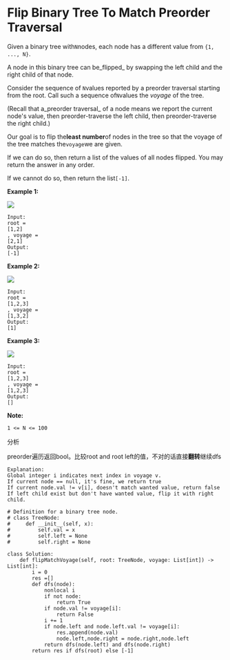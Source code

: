 # Flip Binary Tree To Match Preorder Traversal

Given a binary tree with`N`nodes, each node has a different value from `{1, ..., N}`.

A node in this binary tree can be_flipped_ by swapping the left child and the right child of that node.

Consider the sequence of `N`values reported by a preorder traversal starting from the root. Call such a sequence of`N`values the _voyage_ of the tree.

\(Recall that a_preorder traversal_ of a node means we report the current node's value, then preorder-traverse the left child, then preorder-traverse the right child.\)

Our goal is to flip the**least number**of nodes in the tree so that the voyage of the tree matches the`voyage`we are given.

If we can do so, then return a list of the values of all nodes flipped. You may return the answer in any order.

If we cannot do so, then return the list`[-1]`.

**Example 1:**

![](https://assets.leetcode.com/uploads/2019/01/02/1219-01.png)

```text
Input: 
root = 
[1,2]
, voyage = 
[2,1]
Output: 
[-1]
```

**Example 2:**

![](https://assets.leetcode.com/uploads/2019/01/02/1219-02.png)

```text
Input: 
root = 
[1,2,3]
, voyage = 
[1,3,2]
Output: 
[1]
```

**Example 3:**

![](https://assets.leetcode.com/uploads/2019/01/02/1219-02.png)

```text
Input: 
root = 
[1,2,3]
, voyage = 
[1,2,3]
Output: 
[]
```

**Note:**

```text
1 <= N <= 100
```

分析

preorder遍历返回bool。比较root and root left的值，不对的话直接**翻转**继续dfs

```text
Explanation:
Global integer i indicates next index in voyage v.
If current node == null, it's fine, we return true
If current node.val != v[i], doesn't match wanted value, return false
If left child exist but don't have wanted value, flip it with right child.
```

```text
# Definition for a binary tree node.
# class TreeNode:
#     def __init__(self, x):
#         self.val = x
#         self.left = None
#         self.right = None

class Solution:
    def flipMatchVoyage(self, root: TreeNode, voyage: List[int]) -> List[int]:
        i = 0
        res =[]
        def dfs(node):
            nonlocal i
            if not node:
                return True
            if node.val != voyage[i]:
                return False
            i += 1
            if node.left and node.left.val != voyage[i]:
                res.append(node.val)
                node.left,node.right = node.right,node.left
            return dfs(node.left) and dfs(node.right)
        return res if dfs(root) else [-1]
```

